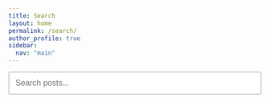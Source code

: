```yaml
---
title: Search
layout: home
permalink: /search/
author_profile: true
sidebar:
  nav: "main"
---
```


<div class="search-form" style="margin-bottom: 2rem;">
  <input type="search" id="search-input" placeholder="Search posts..." style="width: 100%; padding: 0.75rem; font-size: 1rem; border: 2px solid #ccc; border-radius: 4px; outline: none;">
</div>

<script>
document.addEventListener('DOMContentLoaded', function() {
  const searchInput = document.getElementById('search-input');
  const posts = document.querySelectorAll('.list__item article, .archive__item');
  
  searchInput.addEventListener('input', function() {
    const searchTerm = this.value.toLowerCase().trim();
    
    posts.forEach(function(post) {
      const title = post.querySelector('h2 a, .archive__item-title a');
      const excerpt = post.querySelector('.archive__item-excerpt');
      const meta = post.querySelector('.page__meta, .archive__item-teaser');
      
      let shouldShow = searchTerm === '';
      
      if (!shouldShow && title) {
        shouldShow = title.textContent.toLowerCase().includes(searchTerm);
      }
      
      if (!shouldShow && excerpt) {
        shouldShow = excerpt.textContent.toLowerCase().includes(searchTerm);
      }
      
      if (!shouldShow && meta) {
        shouldShow = meta.textContent.toLowerCase().includes(searchTerm);
      }
      
      const listItem = post.closest('.list__item') || post.closest('.archive__item');
      if (listItem) {
        listItem.style.display = shouldShow ? 'block' : 'none';
      } else {
        post.style.display = shouldShow ? 'block' : 'none';
      }
    });
  });
  
  // Focus search input on page load
  searchInput.focus();
});
</script>